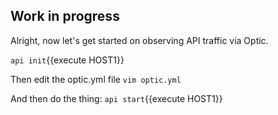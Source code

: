 ## Work in progress

Alright, now let's get started on observing API traffic via Optic.

`api init`{{execute HOST1}}

Then edit the optic.yml file
`vim optic.yml`

And then do the thing:
`api start`{{execute HOST1}}
